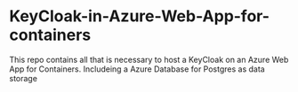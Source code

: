 # KeyCloak-in-Azure-Web-App-for-containers
This repo contains all that is necessary to host a KeyCloak on an Azure Web App for Containers.  Includeing a Azure Database for Postgres as data storage
